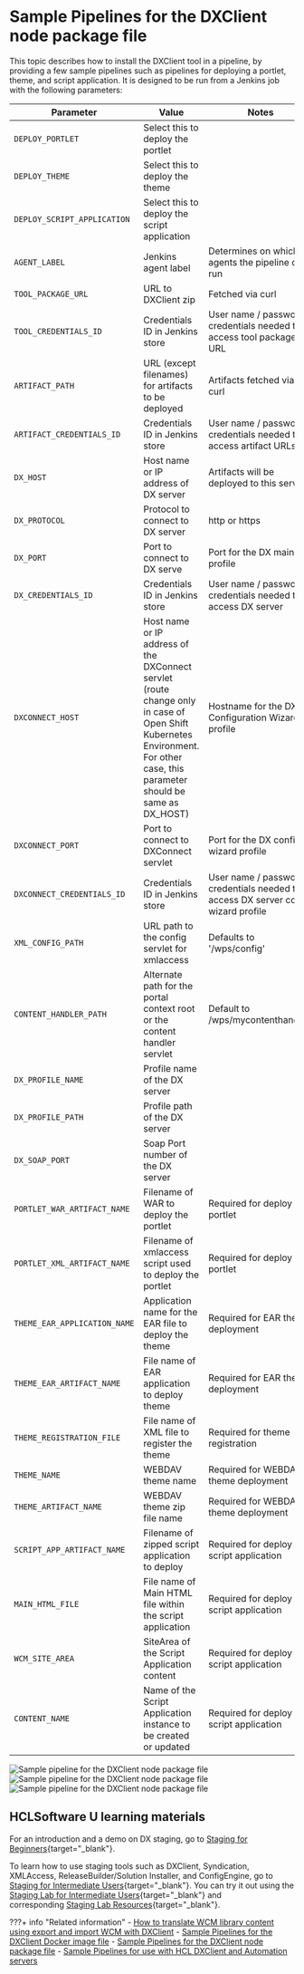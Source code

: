 # Sample Pipelines for the DXClient node package file

This topic describes how to install the DXClient tool in a pipeline, by providing a few sample pipelines such as pipelines for deploying a portlet, theme, and script application. It is designed to be run from a Jenkins job with the following parameters:

|Parameter|Value|Notes|
|---------|-----|-----|
|`DEPLOY_PORTLET`|Select this to deploy the portlet| |
|`DEPLOY_THEME`|Select this to deploy the theme| |
|`DEPLOY_SCRIPT_APPLICATION`|Select this to deploy the script application| |
|`AGENT_LABEL`|Jenkins agent label|Determines on which agents the pipeline can run|
|`TOOL_PACKAGE_URL`|URL to DXClient zip|Fetched via curl|
|`TOOL_CREDENTIALS_ID`|Credentials ID in Jenkins store|User name / password credentials needed to access tool package URL|
|`ARTIFACT_PATH`|URL (except filenames) for artifacts to be deployed|Artifacts fetched via curl|
|`ARTIFACT_CREDENTIALS_ID`|Credentials ID in Jenkins store|User name / password credentials needed to access artifact URLs|
|`DX_HOST`|Host name or IP address of DX server|Artifacts will be deployed to this server|
|`DX_PROTOCOL`|Protocol to connect to DX server|http or https|
|`DX_PORT`|Port to connect to DX serve|Port for the DX main profile|
|`DX_CREDENTIALS_ID`|Credentials ID in Jenkins store|User name / password credentials needed to access DX server|
|`DXCONNECT_HOST`|Host name or IP address of the DXConnect servlet (route change only in case of Open Shift Kubernetes Environment. For other case, this parameter should be same as DX_HOST)|Hostname for the DX Configuration Wizard profile|
|`DXCONNECT_PORT`|Port to connect to DXConnect servlet|Port for the DX config wizard profile|
|`DXCONNECT_CREDENTIALS_ID`|Credentials ID in Jenkins store|User name / password credentials needed to access DX server config wizard profile|
|`XML_CONFIG_PATH`|URL path to the config servlet for xmlaccess|Defaults to '/wps/config'|
|`CONTENT_HANDLER_PATH`|Alternate path for the portal context root or the content handler servlet|Default to /wps/mycontenthandler/|
|`DX_PROFILE_NAME`|Profile name of the DX server| |
|`DX_PROFILE_PATH`|Profile path of the DX server| |
|`DX_SOAP_PORT`|Soap Port number of the DX server| |
|`PORTLET_WAR_ARTIFACT_NAME`|Filename of WAR to deploy the portlet|Required for deploy portlet|
|`PORTLET_XML_ARTIFACT_NAME`|Filename of xmlaccess script used to deploy the portlet|Required for deploy portlet|
|`THEME_EAR_APPLICATION_NAME`|Application name for the EAR file to deploy the theme|Required for EAR theme deployment|
|`THEME_EAR_ARTIFACT_NAME`|File name of EAR application to deploy theme|Required for EAR theme deployment|
|`THEME_REGISTRATION_FILE`|File name of XML file to register the theme|Required for theme registration|
|`THEME_NAME`|WEBDAV theme name|Required for WEBDAV theme deployment|
|`THEME_ARTIFACT_NAME`|WEBDAV theme zip file name|Required for WEBDAV theme deployment|
|`SCRIPT_APP_ARTIFACT_NAME`|Filename of zipped script application to deploy|Required for deploy script application|
|`MAIN_HTML_FILE`|File name of Main HTML file within the script application|Required for deploy script application|
|`WCM_SITE_AREA`|SiteArea of the Script Application content|Required for deploy script application|
|`CONTENT_NAME`|Name of the Script Application instance to be created or updated|Required for deploy script application|

![Sample pipeline for the DXClient node package file](../../../images/dxclient-sample-pipeline-using-node-zip-file1.png)
![Sample pipeline for the DXClient node package file](../../../images/dxclient-sample-pipeline-using-node-zip-file2.png)
![Sample pipeline for the DXClient node package file](../../../images/dxclient-sample-pipeline-using-node-zip-file3.png)

## HCLSoftware U learning materials

For an introduction and a demo on DX staging, go to [Staging for Beginners](https://hclsoftwareu.hcltechsw.com/component/axs/?view=sso_config&id=3&forward=https%3A%2F%2Fhclsoftwareu.hcltechsw.com%2Fcourses%2Flesson%2F%3Fid%3D505){target="_blank"}.

To learn how to use staging tools such as DXClient, Syndication, XMLAccess, ReleaseBuilder/Solution Installer, and ConfigEngine, go to [Staging for Intermediate Users](https://hclsoftwareu.hcltechsw.com/component/axs/?view=sso_config&id=3&forward=https%3A%2F%2Fhclsoftwareu.hcltechsw.com%2Fcourses%2Flesson%2F%3Fid%3D3328){target="_blank"}. You can try it out using the [Staging Lab for Intermediate Users](https://hclsoftwareu.hcltechsw.com/images/Lc4sMQCcN5uxXmL13gSlsxClNTU3Mjc3NTc4MTc2/DS_Academy/DX/Administrator/HDX-ADM-200_Staging_Lab.pdf){target="_blank"} and corresponding [Staging Lab Resources](https://hclsoftwareu.hcltechsw.com/images/Lc4sMQCcN5uxXmL13gSlsxClNTU3Mjc3NTc4MTc2/DS_Academy/DX/Administrator/HDX-ADM-200_Staging_Lab_Resources.zip){target="_blank"}.

???+ info "Related information" 
    - [How to translate WCM library content using export and import WCM with DXClient](../dxclient/dxclient_artifact_types/wcm_mls_export_import.md)
    - [Sample Pipelines for the DXClient Docker image file](sample_pipelines_docker_dxclient.md)
    - [Sample Pipelines for the DXClient node package file](sample_pipelines_node_dxclient.md)
    - [Sample Pipelines for use with HCL DXClient and Automation servers](sample_pipelines_for_use_with_dx_client_and_automation_servers.md)

